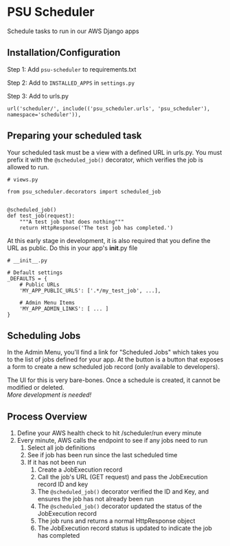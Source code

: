 # PSU Scheduler

Schedule tasks to run in our AWS Django apps

## Installation/Configuration

Step 1: Add `psu-scheduler` to requirements.txt

Step 2: Add to `INSTALLED_APPS` in `settings.py`

Step 3: Add to urls.py
```
url('scheduler/', include(('psu_scheduler.urls', 'psu_scheduler'), namespace='scheduler')),
```

## Preparing your scheduled task
Your scheduled task must be a view with a defined URL in urls.py. 
You must prefix it with the `@scheduled_job()` decorator, which verifies the job is allowed to run.
```buildoutcfg
# views.py

from psu_scheduler.decorators import scheduled_job


@scheduled_job()
def test_job(request):
    """A test job that does nothing"""
    return HttpResponse('The test job has completed.')
```

At this early stage in development, it is also required that you define the URL as public. 
Do this in your app's __init__.py file
```buildoutcfg
# __init__.py

# Default settings
_DEFAULTS = {
    # Public URLs
    'MY_APP_PUBLIC_URLS': ['.*/my_test_job', ...],
    
    # Admin Menu Items
    'MY_APP_ADMIN_LINKS': [ ... ]
}
```

## Scheduling Jobs
In the Admin Menu, you'll find a link for "Scheduled Jobs" which takes you to the list 
of jobs defined for your app. At the button is a button that exposes a form to create a 
new scheduled job record (only available to developers).

The UI for this is very bare-bones.  Once a schedule is created, it cannot be modified or deleted.  
*More development is needed!*

## Process Overview
1. Define your AWS health check to hit /scheduler/run every minute
1. Every minute, AWS calls the endpoint to see if any jobs need to run
   1. Select all job definitions
   1. See if job has been run since the last scheduled time
   1. If it has not been run
      1. Create a JobExecution record
      1. Call the job's URL (GET request) and pass the JobExecution record ID and key
      1. The `@scheduled_job()` decorator verified the ID and Key, and ensures the job has not already been run
      1. The `@scheduled_job()` decorator updated the status of the JobExecution record
      1. The job runs and returns a normal HttpResponse object
      1. The JobExecution record status is updated to indicate the job has completed